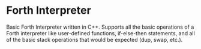 # Forth Interpreter
Basic Forth Interpreter written in C++. Supports all the basic operations of a Forth interpreter like user-defined functions,
if-else-then statements, and all of the basic stack operations that would be expected (dup, swap, etc.).
